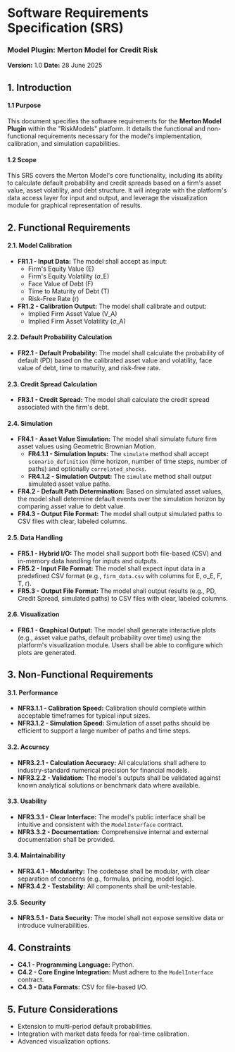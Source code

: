 # Software Requirements Specification (SRS)
### Model Plugin: Merton Model for Credit Risk
**Version:** 1.0
**Date:** 28 June 2025

## 1. Introduction

#### 1.1 Purpose
This document specifies the software requirements for the **Merton Model Plugin** within the "RiskModels" platform. It details the functional and non-functional requirements necessary for the model's implementation, calibration, and simulation capabilities.

#### 1.2 Scope
This SRS covers the Merton Model's core functionality, including its ability to calculate default probability and credit spreads based on a firm's asset value, asset volatility, and debt structure. It will integrate with the platform's data access layer for input and output, and leverage the visualization module for graphical representation of results.

## 2. Functional Requirements

#### 2.1. Model Calibration
*   **FR1.1 - Input Data:** The model shall accept as input:
    *   Firm's Equity Value (E)
    *   Firm's Equity Volatility (σ_E)
    *   Face Value of Debt (F)
    *   Time to Maturity of Debt (T)
    *   Risk-Free Rate (r)
*   **FR1.2 - Calibration Output:** The model shall calibrate and output:
    *   Implied Firm Asset Value (V_A)
    *   Implied Firm Asset Volatility (σ_A)

#### 2.2. Default Probability Calculation
*   **FR2.1 - Default Probability:** The model shall calculate the probability of default (PD) based on the calibrated asset value and volatility, face value of debt, time to maturity, and risk-free rate.

#### 2.3. Credit Spread Calculation
*   **FR3.1 - Credit Spread:** The model shall calculate the credit spread associated with the firm's debt.

#### 2.4. Simulation
*   **FR4.1 - Asset Value Simulation:** The model shall simulate future firm asset values using Geometric Brownian Motion.
    *   **FR4.1.1 - Simulation Inputs:** The `simulate` method shall accept `scenario_definition` (time horizon, number of time steps, number of paths) and optionally `correlated_shocks`.
    *   **FR4.1.2 - Simulation Output:** The `simulate` method shall output simulated asset value paths.
*   **FR4.2 - Default Path Determination:** Based on simulated asset values, the model shall determine default events over the simulation horizon by comparing asset value to debt value.
*   **FR4.3 - Output File Format:** The model shall output simulated paths to CSV files with clear, labeled columns.

#### 2.5. Data Handling
*   **FR5.1 - Hybrid I/O:** The model shall support both file-based (CSV) and in-memory data handling for inputs and outputs.
*   **FR5.2 - Input File Format:** The model shall expect input data in a predefined CSV format (e.g., `firm_data.csv` with columns for E, σ_E, F, T, r).
*   **FR5.3 - Output File Format:** The model shall output results (e.g., PD, Credit Spread, simulated paths) to CSV files with clear, labeled columns.

#### 2.6. Visualization
*   **FR6.1 - Graphical Output:** The model shall generate interactive plots (e.g., asset value paths, default probability over time) using the platform's visualization module. Users shall be able to configure which plots are generated.

## 3. Non-Functional Requirements

#### 3.1. Performance
*   **NFR3.1.1 - Calibration Speed:** Calibration should complete within acceptable timeframes for typical input sizes.
*   **NFR3.1.2 - Simulation Speed:** Simulation of asset paths should be efficient to support a large number of paths and time steps.

#### 3.2. Accuracy
*   **NFR3.2.1 - Calculation Accuracy:** All calculations shall adhere to industry-standard numerical precision for financial models.
*   **NFR3.2.2 - Validation:** The model's outputs shall be validated against known analytical solutions or benchmark data where available.

#### 3.3. Usability
*   **NFR3.3.1 - Clear Interface:** The model's public interface shall be intuitive and consistent with the `ModelInterface` contract.
*   **NFR3.3.2 - Documentation:** Comprehensive internal and external documentation shall be provided.

#### 3.4. Maintainability
*   **NFR3.4.1 - Modularity:** The codebase shall be modular, with clear separation of concerns (e.g., formulas, pricing, model logic).
*   **NFR3.4.2 - Testability:** All components shall be unit-testable.

#### 3.5. Security
*   **NFR3.5.1 - Data Security:** The model shall not expose sensitive data or introduce vulnerabilities.

## 4. Constraints

*   **C4.1 - Programming Language:** Python.
*   **C4.2 - Core Engine Integration:** Must adhere to the `ModelInterface` contract.
*   **C4.3 - Data Formats:** CSV for file-based I/O.

## 5. Future Considerations

*   Extension to multi-period default probabilities.
*   Integration with market data feeds for real-time calibration.
*   Advanced visualization options.
